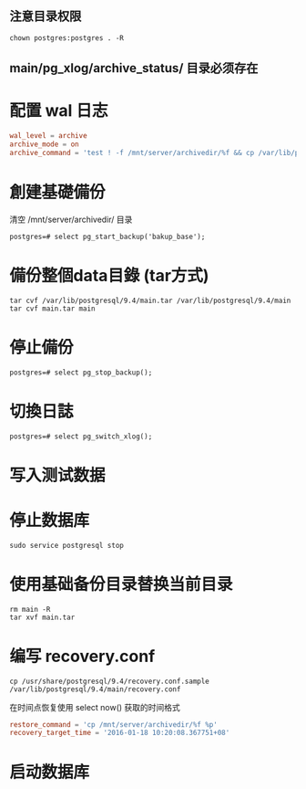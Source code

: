 ## 注意目录权限
```shell
chown postgres:postgres . -R
```
## main/pg_xlog/archive_status/  目录必须存在

# 配置 wal 日志
```conf
wal_level = archive
archive_mode = on
archive_command = 'test ! -f /mnt/server/archivedir/%f && cp /var/lib/postgresql/9.4/main/%p /mnt/server/archivedir/%f'         # command to use to archive a logfile segment
```

# 創建基礎備份
清空 /mnt/server/archivedir/ 目录
```shell
postgres=# select pg_start_backup('bakup_base');
```

# 備份整個data目錄 (tar方式)
```shell
tar cvf /var/lib/postgresql/9.4/main.tar /var/lib/postgresql/9.4/main
tar cvf main.tar main
```

# 停止備份
```shell
postgres=# select pg_stop_backup();
```

# 切換日誌
```shell
postgres=# select pg_switch_xlog();
```

# 写入测试数据

# 停止数据库
```shell
sudo service postgresql stop
```

# 使用基础备份目录替换当前目录
```shell
rm main -R
tar xvf main.tar 
```

# 编写 recovery.conf
```shell
cp /usr/share/postgresql/9.4/recovery.conf.sample /var/lib/postgresql/9.4/main/recovery.conf
```
在时间点恢复使用 select now() 获取的时间格式
```conf
restore_command = 'cp /mnt/server/archivedir/%f %p'
recovery_target_time = '2016-01-18 10:20:08.367751+08'
```

# 启动数据库
